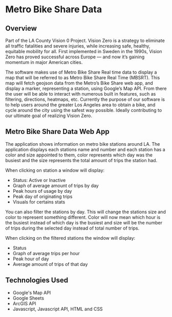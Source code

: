 # Metro Bike Share Data

## Overview 
Part of the LA County Vision 0 Project. Vision Zero is a strategy to eliminate all traffic fatalities and severe injuries, while increasing safe, healthy, equitable mobility for all. First implemented in Sweden in the 1990s, Vision Zero has proved successful across Europe — and now it’s gaining momentum in major American cities.

The software makes use of Metro Bike Share Real time data to display a map that will be referred to as Metro Bike Share Real Time (MBSRT). This map will fetch geojson data from the Metro’s Bike Share web app, and display a marker, representing a station, using Google’s Map API. From there the user will be able to interact with numerous built in features, such as filtering, directions, heatmaps, etc. Currently the purpose of our software is to help users around the greater Los Angeles area to obtain a bike, and cycle around the city using the safest way possible. Ideally contributing to our ultimate goal of realizing Vision Zero.

## Metro Bike Share Data Web App
The application shows information on metro bike stations around LA. The application displays each stations name and number and each station has a color and size appointed to them, color represents which day was the busiest and the size represents the total amount of trips the station had.

When clicking on station a window will display:
* Status: Active or Inactive
* Graph of average amount of trips by day
* Peak hours of usage by day
* Peak day of originating trips
* Visuals for certains stats

You can also filter the stations by day. This will change the stations size and color to represent something different. Color will now mean which hour is the busiest instead of which day is the busiest and size will be the number of trips during the selected day instead of total number of trips.

When clicking on the filtered stations the window will display:
* Status
* Graph of average trips per hour
* Peak hour of day
* Average amount of trips of that day

## Technologies Used
* Google's Map API
* Google Sheets
* ArcGIS API
* Javascript, Javascript API, HTML and CSS
